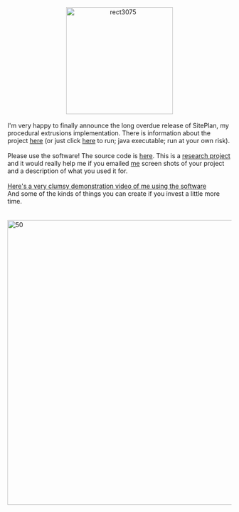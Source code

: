 <div dir="ltr" style="text-align: left;" trbidi="on">
<div style="text-align: center;">
<a href="http://www.flickr.com/photos/twak/6147665705/" title="rect3075 by twak, on Flickr"><img alt="rect3075" src="http://farm7.static.flickr.com/6084/6147665705_ec376a4dd5_m.jpg" height="240" width="240" /></a></div>
<br />
I'm very happy to finally announce the long overdue release of SitePlan, my procedural extrusions implementation. There is information about the project <a href="http://code.google.com/p/siteplan/wiki/PageName">here</a> (or just click <a href="http://dcs.gla.ac.uk/~tkelly/citysculpt/siteplan/launch.jnlp">here</a> to run; java executable; run at your own risk).<br />
<div>
<br /></div>
<div>
Please use the software! The source code is <a href="https://github.com/twak/siteplan/">here</a>. This is a <a href="http://twak.blogspot.com/2011/04/interactive-architectural-modeling-with.html">research project</a> and it would really help me if you emailed <a href="http://dcs.gla.ac.uk/~tkelly/">me</a> screen shots of your project and a description of what you used it for.</div>
<div>
<br /></div>
<div>
<a href="https://www.youtube.com/watch?v=BrCDKrBS9To">Here's a very clumsy demonstration video of me using the software</a>
<div>
And some of the kinds of things you can create if you invest a little more time.</div>
<br />
<br />
<a href="http://www.flickr.com/photos/twak/4998728536/" title="50 by twak, on Flickr"><img alt="50" src="http://farm5.static.flickr.com/4105/4998728536_748924325d_z.jpg" height="640" width="640" /></a><br />

